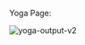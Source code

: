 Yoga Page:



![yoga-output-v2](https://github.com/user-attachments/assets/07e1e01b-879c-4a1b-a7b1-0a80c766dd3d)
